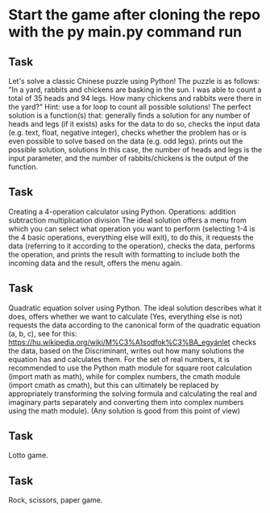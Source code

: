# Start the game after cloning the repo with the py main.py command run

## Task
Let's solve a classic Chinese puzzle using Python! The puzzle is as follows: "In a yard, rabbits and chickens are basking in the sun. I was able to count a total of 35 heads and 94 legs. How many chickens and rabbits were there in the yard?" Hint: use a for loop to count all possible solutions! The perfect solution is a function(s) that: generally finds a solution for any number of heads and legs (if it exists) asks for the data to do so, checks the input data (e.g. text, float, negative integer), checks whether the problem has or is even possible to solve based on the data (e.g. odd legs). prints out the possible solution, solutions In this case, the number of heads and legs is the input parameter, and the number of rabbits/chickens is the output of the function.


## Task
Creating a 4-operation calculator using Python.
Operations:
addition
subtraction
multiplication
division
The ideal solution offers a menu from which you can select what operation you want to perform (selecting 1-4 is the 4 basic operations, everything else will exit),
to do this, it requests the data (referring to it according to the operation), checks the data, performs the operation, and prints the result with formatting to include both the incoming data and the result, offers the menu again.


## Task
Quadratic equation solver using Python.
The ideal solution describes what it does, offers whether we want to calculate (Yes, everything else is not)
requests the data according to the canonical form of the quadratic equation (a, b, c), see for this: https://hu.wikipedia.org/wiki/M%C3%A1sodfok%C3%BA_egyánlet
checks the data, based on the Discriminant, writes out how many solutions the equation has and calculates them.
For the set of real numbers, it is recommended to use the Python math module for square root calculation (import math as math), while for complex numbers, the cmath module (import cmath as cmath), but this can ultimately be replaced by appropriately transforming the solving formula and calculating the real and imaginary parts separately and converting them into complex numbers using the math module). (Any solution is good from this point of view)


## Task
Lotto game.

## Task
Rock, scissors, paper game.
